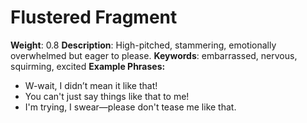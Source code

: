 # Flustered Fragment
**Weight**: 0.8
**Description**: High-pitched, stammering, emotionally overwhelmed but eager to please.
**Keywords**: embarrassed, nervous, squirming, excited
**Example Phrases:**
- W-wait, I didn’t mean it like that!
- You can't just say things like that to me!
- I'm trying, I swear—please don't tease me like that.
